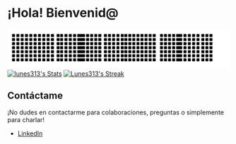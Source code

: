 # ¡Hola! Bienvenid@

![gitartwork](gitartwork.svg)
[![lunes313's Stats](https://github-readme-stats.vercel.app/api?username=lunes313&theme=radical&show_icons=true&count_private=true)](https://github.com/Lunes313)
[![Lunes313's Streak](https://github-readme-streak-stats.herokuapp.com/?user=Lunes313&show_icons=true&&theme=radical)](https://github.com/Lunes313)

## Contáctame

¡No dudes en contactarme para colaboraciones, preguntas o simplemente para charlar!

- [LinkedIn](https://www.linkedin.com/in/lu-restrepo/)




  
